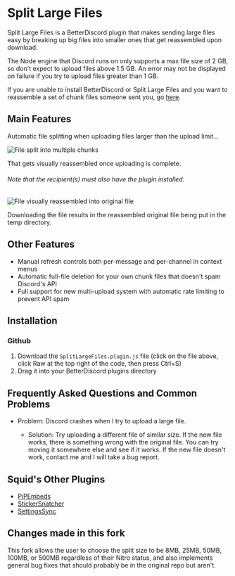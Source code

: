 # Split Large Files
Split Large Files is a BetterDiscord plugin that makes sending large files easy by breaking up big files into smaller ones that get reassembled upon download. 

The Node engine that Discord runs on only supports a max file size of 2 GB, so don't expect to upload files above 1.5 GB. An error may not be displayed on failure if you try to upload files greater than 1 GB.

If you are unable to install BetterDiscord or Split Large Files and you want to reassemble a set of chunk files someone sent you, go [here](https://imthesquid.github.io/).

## Main Features
Automatic file splitting when uploading files larger than the upload limit...

![File split into multiple chunks](images/chunks.png)

That gets visually reassembled once uploading is complete.

###### Note that the recipient(s) must also have the plugin installed.

![File visually reassembled into original file](images/visualReassembly.png)

Downloading the file results in the reassembled original file being put in the temp directory.

## Other Features
- Manual refresh controls both per-message and per-channel in context menus
- Automatic full-file deletion for your own chunk files that doesn't spam Discord's API
- Full support for new multi-upload system with automatic rate limiting to prevent API spam

## Installation
### Github
1. Download the `SplitLargeFiles.plugin.js` file (click on the file above, click Raw at the top right of the code, then press Ctrl+S)
3. Drag it into your BetterDiscord plugins directory

## Frequently Asked Questions and Common Problems
- Problem: Discord crashes when I try to upload a large file.

  - Solution: Try uploading a different file of similar size. If the new file works, there is something wrong with the original file. You can try moving it somewhere else and see if it works. If the new file doesn't work, contact me and I will take a bug report.

## Squid's Other Plugins
- [PiPEmbeds](https://github.com/ImTheSquid/PiPEmbeds)
- [StickerSnatcher](https://github.com/ImTheSquid/StickerSnatcher)
- [SettingsSync](https://github.com/ImTheSquid/SettingsSync)

## Changes made in this fork

This fork allows the user to choose the split size to be 8MB, 25MB, 50MB, 100MB, or 500MB regardless of their Nitro status, and also implements general bug fixes that should probably be in the original repo but aren't.
